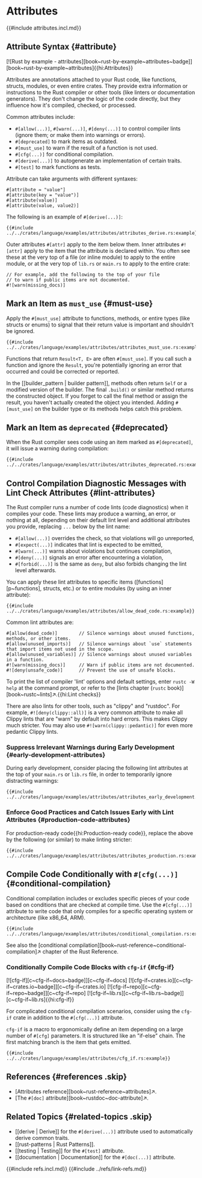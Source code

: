 # Attributes

{{#include attributes.incl.md}}

## Attribute Syntax {#attribute}

[![Rust by example - attributes][book~rust-by-example~attributes~badge]][book~rust-by-example~attributes]{{hi:Attributes}}

Attributes are annotations attached to your Rust code, like functions, structs, modules, or even entire crates. They provide extra information or instructions to the Rust compiler or other tools (like linters or documentation generators). They don't change the logic of the code directly, but they influence how it's compiled, checked, or processed.

Common attributes include:

- `#[allow(...)]`, `#[warn(...)]`, `#[deny(...)]` to control compiler lints (ignore them; or make them into warnings or errors).
- `#[deprecated]` to mark items as outdated.
- `#[must_use]` to warn if the result of a function is not used.
- `#[cfg(...)]` for conditional compilation.
- `#[derive(...)]` to autogenerate an implementation of certain traits.
- `#[test]` to mark functions as tests.

Attribute can take arguments with different syntaxes:

```rust,compile_fail,noplayground
#[attribute = "value"]
#[attribute(key = "value")]
#[attribute(value)]
#[attribute(value, value2)]
```

The following is an example of `#[derive(...)]`:

```rust,editable
{{#include ../../crates/language/examples/attributes/attributes_derive.rs:example}}
```

Outer attributes `#[attr]` apply to the item below them. Inner attributes `#![attr]` apply to the item that the attribute is declared within. You often see these at the very top of a file (or inline module) to apply to the entire module, or at the very top of `lib.rs` or `main.rs` to apply to the entire crate:

```rust,noplayground
// For example, add the following to the top of your file
// to warn if public items are not documented.
#![warn(missing_docs)]
```

## Mark an Item as `must_use` {#must-use}

Apply the `#[must_use]` attribute to functions, methods, or entire types (like structs or enums) to signal that their return value is important and shouldn't be ignored.

```rust,editable
{{#include ../../crates/language/examples/attributes/attributes_must_use.rs:example}}
```

Functions that return `Result<T, E>` are often `#[must_use]`. If you call such a function and ignore the `Result`, you're potentially ignoring an error that occurred and could be corrected or reported.

In the [[builder_pattern | builder pattern]], methods often return `Self` or a modified version of the builder. The final `.build()` or similar method returns the constructed object. If you forget to call the final method or assign the result, you haven't actually created the object you intended. Adding `#[must_use]` on the builder type or its methods helps catch this problem.

## Mark an Item as `deprecated` {#deprecated}

When the Rust compiler sees code using an item marked as `#[deprecated]`, it will issue a warning during compilation:

```rust,editable
{{#include ../../crates/language/examples/attributes/attributes_deprecated.rs:example}}
```

## Control Compilation Diagnostic Messages with Lint Check Attributes {#lint-attributes}

The Rust compiler runs a number of code lints (code diagnostics) when it compiles your code. These lints may produce a warning, an error, or nothing at all, depending on their default lint level and additional attributes you provide, replacing `...` below by the lint name:

- `#[allow(...)]` overrides the check, so that violations will go unreported,
- `#[expect(...)]` indicates that lint is expected to be emitted,
- `#[warn(...)]` warns about violations but continues compilation,
- `#[deny(...)]` signals an error after encountering a violation,
- `#[forbid(...)]` is the same as `deny`, but also forbids changing the lint level afterwards.

You can apply these lint attributes to specific items ([functions][p~functions], structs, etc.) or to entire modules (by using an inner attribute):

```rust,editable
{{#include ../../crates/language/examples/attributes/allow_dead_code.rs:example}}
```

Common lint attributes are:

```rust,noplayground
#[allow(dead_code)]        // Silence warnings about unused functions, methods, or other items.
#[allow(unused_imports)]   // Silence warnings about `use` statements that import items not used in the scope.
#[allow(unused_variables)] // Silence warnings about unused variables in a function.
#![warn(missing_docs)]     // Warn if public items are not documented.
#![deny(unsafe_code)]      // Prevent the use of unsafe blocks.
```

To print the list of compiler 'lint' options and default settings, enter `rustc -W help` at the command prompt, or refer to the [lints chapter (`rustc` book)][book~rustc~lints]↗.{{hi:Lint checks}}

There are also lints for other tools, such as "clippy" and "rustdoc". For example, `#![deny(clippy::all)]` is a very common attribute to make all Clippy lints that are "warn" by default into hard errors. This makes Clippy much stricter. You may also use `#![warn(clippy::pedantic)]` for even more pedantic Clippy lints.

### Suppress Irrelevant Warnings during Early Development {#early-development-attributes}

During early development, consider placing the following lint attributes at the top of your `main.rs` or `lib.rs` file, in order to temporarily ignore distracting warnings:

```rust,editable
{{#include ../../crates/language/examples/attributes/attributes_early_development.rs:example}}
```

### Enforce Good Practices and Catch Issues Early with Lint Attributes {#production-code-attributes}

For production-ready code{{hi:Production-ready code}}, replace the above by the following (or similar) to make linting stricter:

```rust,editable
{{#include ../../crates/language/examples/attributes/attributes_production.rs:example}}
```

## Compile Code Conditionally with `#[cfg(...)]` {#conditional-compilation}

Conditional compilation includes or excludes specific pieces of your code based on conditions that are checked at compile time.
Use the `#[cfg(...)]` attribute to write code that only compiles for a specific operating system or architecture (like x86_64, ARM).

```rust,editable
{{#include ../../crates/language/examples/attributes/conditional_compilation.rs:example}}
```

See also the [conditional compilation][book~rust-reference~conditional-compilation]↗ chapter of the Rust Reference.

### Conditionally Compile Code Blocks with `cfg-if` {#cfg-if}

[![cfg-if][c~cfg-if~docs~badge]][c~cfg-if~docs] [![cfg-if~crates.io][c~cfg-if~crates.io~badge]][c~cfg-if~crates.io] [![cfg-if~repo][c~cfg-if~repo~badge]][c~cfg-if~repo] [![cfg-if~lib.rs][c~cfg-if~lib.rs~badge]][c~cfg-if~lib.rs]{{hi:cfg-if}}

For complicated conditional compilation scenarios, consider using the `cfg-if` crate in addition to the `#[cfg(...)]` attribute.

`cfg-if` is a macro to ergonomically define an item depending on a large number of `#[cfg]` parameters. It is structured like an "if-else" chain. The first matching branch is the item that gets emitted.

```rust,editable
{{#include ../../crates/language/examples/attributes/cfg_if.rs:example}}
```

## References {#references .skip}

- [Attributes reference][book~rust-reference~attributes]↗.
- [The `#[doc]` attribute][book~rustdoc~doc-attribute]↗.

## Related Topics {#related-topics .skip}

- [[derive | Derive]] for the `#[derive(...)]` attribute used to automatically derive common traits.
- [[rust-patterns | Rust Patterns]].
- [[testing | Testing]] for the `#[test]` attribute.
- [[documentation | Documentation]] for the `#[doc(...)]` attribute.

{{#include refs.incl.md}}
{{#include ../refs/link-refs.md}}

<div class="hidden">
</div>
